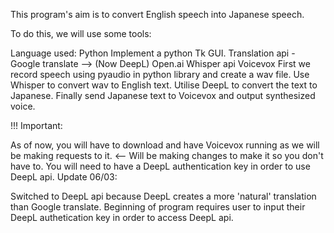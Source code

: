 This program's aim is to convert English speech into Japanese speech.

To do this, we will use some tools:

Language used: Python
Implement a python Tk GUI.
Translation api - Google translate --> (Now DeepL)
Open.ai Whisper api
Voicevox
First we record speech using pyaudio in python library and create a wav file. Use Whisper to convert wav to English text. Utilise DeepL to convert the text to Japanese. Finally send Japanese text to Voicevox and output synthesized voice.

!!! Important:

As of now, you will have to download and have Voicevox running as we will be making requests to it. <-- Will be making changes to make it so you don't have to.
You will need to have a DeepL authentication key in order to use DeepL api.
Update 06/03:

Switched to DeepL api because DeepL creates a more 'natural' translation than Google translate.
Beginning of program requires user to input their DeepL authetication key in order to access DeepL api.
